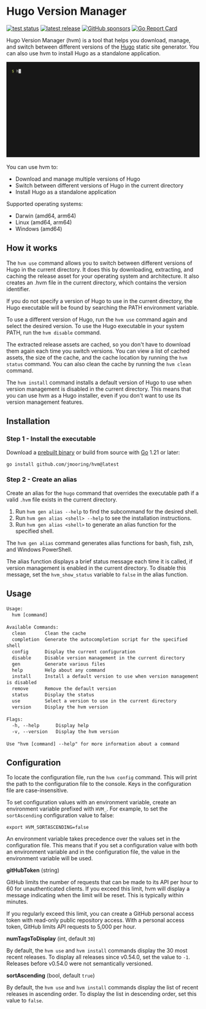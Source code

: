 # Hugo Version Manager

[![test status](https://github.com/jmooring/hvm/actions/workflows/test.yaml/badge.svg)](https://github.com/jmooring/hvm/actions/workflows/test.yaml)
[![latest release](https://img.shields.io/github/v/release/jmooring/hvm?logo=github)](https://github.com/jmooring/hvm/releases/latest)
[![GitHub sponsors](https://img.shields.io/github/sponsors/jmooring?logo=github&label=sponsors)](https://github.com/sponsors/jmooring)
[![Go Report Card](https://goreportcard.com/badge/github.com/jmooring/hvm)](https://goreportcard.com/report/github.com/jmooring/hvm)

Hugo Version Manager (hvm) is a tool that helps you download, manage, and switch between different versions of the [Hugo] static site generator. You can also use hvm to install Hugo as a standalone application.

![Demonstration](assets/hvm.gif)

You can use hvm to:

- Download and manage multiple versions of Hugo
- Switch between different versions of Hugo in the current directory
- Install Hugo as a standalone application

Supported operating systems:

- Darwin (amd64, arm64)
- Linux (amd64, arm64)
- Windows (amd64)

## How it works

The `hvm use` command allows you to switch between different versions of Hugo in the current directory. It does this by downloading, extracting, and caching the release asset for your operating system and architecture. It also creates an .hvm file in the current directory, which contains the version identifier.

If you do not specify a version of Hugo to use in the current directory, the Hugo executable will be found by searching the PATH environment variable.

To use a different version of Hugo, run the `hvm use` command again and select the desired version. To use the Hugo executable in your system PATH, run the `hvm disable` command.

The extracted release assets are cached, so you don't have to download them again each time you switch versions. You can view a list of cached assets, the size of the cache, and the cache location by running the `hvm status` command. You can also clean the cache by running the `hvm clean` command.

The `hvm install` command installs a default version of Hugo to use when version management is disabled in the current directory. This means that you can use hvm as a Hugo installer, even if you don't want to use its version management features.

## Installation

### Step 1 - Install the executable

Download a [prebuilt binary] or build from source with [Go] 1.21 or later:

```text
go install github.com/jmooring/hvm@latest
```

### Step 2 - Create an alias

Create an alias for the `hugo` command that overrides the executable path if a
valid `.hvm` file exists in the current directory.

1. Run `hvm gen alias --help` to find the subcommand for the desired shell.
2. Run `hvm gen alias <shell> --help` to see the installation instructions.
3. Run `hvm gen alias <shell>` to generate an alias function for the specified shell.

The `hvm gen alias` command generates alias functions for bash, fish, zsh, and Windows PowerShell.

The alias function displays a brief status message each time it is called, if version management is enabled in the current directory. To disable this message, set the `hvm_show_status` variable to `false` in the alias function.

## Usage

```text
Usage:
  hvm [command]

Available Commands:
  clean       Clean the cache
  completion  Generate the autocompletion script for the specified shell
  config      Display the current configuration
  disable     Disable version management in the current directory
  gen         Generate various files
  help        Help about any command
  install     Install a default version to use when version management is disabled
  remove      Remove the default version
  status      Display the status
  use         Select a version to use in the current directory
  version     Display the hvm version

Flags:
  -h, --help      Display help
  -v, --version   Display the hvm version

Use "hvm [command] --help" for more information about a command
```

## Configuration

To locate the configuration file, run the `hvm config` command. This will print the path to the configuration file to the console. Keys in the configuration file are case-insensitive.

To set configuration values with an environment variable, create an environment variable prefixed with `HVM_`. For example, to set the `sortAscending` configuration value to false:

```text
export HVM_SORTASCENDING=false
```

An environment variable takes precedence over the values set in the configuration file. This means that if you set a configuration value with both an environment variable and in the configuration file, the value in the environment variable will be used.

**gitHubToken** (string)

GitHub limits the number of requests that can be made to its API per hour to 60 for unauthenticated clients. If you exceed this limit, hvm will display a message indicating when the limit will be reset. This is typically within minutes.

If you regularly exceed this limit, you can create a GitHub personal access token with read-only public repository access. With a personal access token, GitHub limits API requests to 5,000 per hour.

**numTagsToDisplay** (int, default `30`)

By default, the `hvm use` and `hvm install` commands display the 30 most recent releases. To display all releases since v0.54.0, set the value to `-1`. Releases before v0.54.0 were not semantically versioned.

**sortAscending** (bool, default `true`)

By default, the `hvm use` and `hvm install` commands display the list of recent releases in ascending order. To display the list in descending order, set this value to `false`.

[go]: https://go.dev/doc/install
[hugo]: https://github.com/gohugoio/hugo/#readme
[installation instructions]: #installation
[prebuilt binary]: https://github.com/jmooring/hvm/releases/latest
